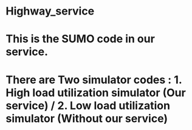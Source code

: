 # Highway_service
# This is the SUMO code in our service.
# There are Two simulator codes : 1. High load utilization simulator (Our service) / 2. Low load utilization simulator (Without our service)
